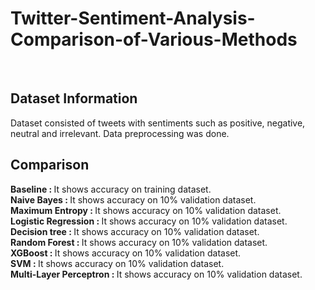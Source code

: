 # Twitter-Sentiment-Analysis-Comparison-of-Various-Methods
<br>
<h2>Dataset Information</h2>
Dataset consisted of tweets with sentiments such as positive, negative, neutral and irrelevant. Data preprocessing was done.
<br>
<h2>Comparison</h2>
<b>Baseline : </b>It shows accuracy on training dataset.<br>
<b>Naive Bayes : </b>It shows accuracy on 10% validation dataset.<br>
<b>Maximum Entropy : </b>It shows accuracy on 10% validation dataset.<br>
<b>Logistic Regression : </b>It shows accuracy on 10% validation dataset.<br>
<b>Decision tree : </b>It shows accuracy on 10% validation dataset.<br>
<b>Random Forest : </b>It shows accuracy on 10% validation dataset.<br>
<b>XGBoost : </b>It shows accuracy on 10% validation dataset.<br>
<b>SVM : </b>It shows accuracy on 10% validation dataset.<br>
<b>Multi-Layer Perceptron : </b>It shows accuracy on 10% validation dataset.<br>
